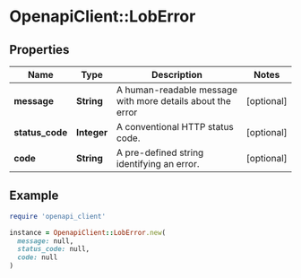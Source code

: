 # OpenapiClient::LobError

## Properties

| Name | Type | Description | Notes |
| ---- | ---- | ----------- | ----- |
| **message** | **String** | A human-readable message with more details about the error | [optional] |
| **status_code** | **Integer** | A conventional HTTP status code. | [optional] |
| **code** | **String** | A pre-defined string identifying an error. | [optional] |

## Example

```ruby
require 'openapi_client'

instance = OpenapiClient::LobError.new(
  message: null,
  status_code: null,
  code: null
)
```

